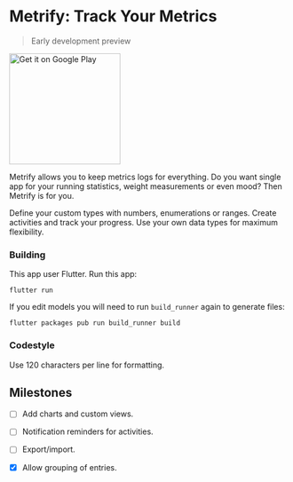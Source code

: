 # Metrify: Track Your Metrics

> Early development preview

<a href='https://play.google.com/store/apps/details?id=net.vojtech.metrify'><img alt='Get it on Google Play' src='https://play.google.com/intl/en_us/badges/static/images/badges/en_badge_web_generic.png' width=200/></a>

Metrify allows you to keep metrics logs for everything. Do you want single app for your running statistics, weight measurements or even mood? Then Metrify is for you.

Define your custom types with numbers, enumerations or ranges. Create activities and track your progress. Use your own data types for maximum flexibility.

### Building

This app user Flutter. Run this app:

```shell
flutter run
```

If you edit models you will need to run `build_runner` again to generate files:

```shell
flutter packages pub run build_runner build
```

### Codestyle

Use 120 characters per line for formatting.

## Milestones

- [ ] Add charts and custom views.

- [ ] Notification reminders for activities.

- [ ] Export/import.

- [x] Allow grouping of entries.
